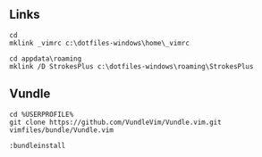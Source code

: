 ## Links
```
cd
mklink _vimrc c:\dotfiles-windows\home\_vimrc
```

```cd
cd appdata\roaming
mklink /D StrokesPlus c:\dotfiles-windows\roaming\StrokesPlus
```


## Vundle
```
cd %USERPROFILE%
git clone https://github.com/VundleVim/Vundle.vim.git vimfiles/bundle/Vundle.vim
```

```
:bundleinstall
```


